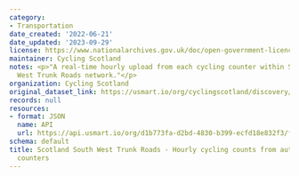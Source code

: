 ```yaml
---
category:
- Transportation
date_created: '2022-06-21'
date_updated: '2023-09-29'
license: https://www.nationalarchives.gov.uk/doc/open-government-licence/version/3/
maintainer: Cycling Scotland
notes: <p>"A real-time hourly upload from each cycling counter within Scotland's South
  West Trunk Roads network."</p>
organization: Cycling Scotland
original_dataset_link: https://usmart.io/org/cyclingscotland/discovery/discovery-view-detail/eff3702a-1369-4647-8a40-926e0bd7076c
records: null
resources:
- format: JSON
  name: API
  url: https://api.usmart.io/org/d1b773fa-d2bd-4830-b399-ecfd18e832f3/fca80b83-4188-48da-bb54-fec0ba07be2b/1/urql
schema: default
title: Scotland South West Trunk Roads - Hourly cycling counts from automatic cycling
  counters
---
```

